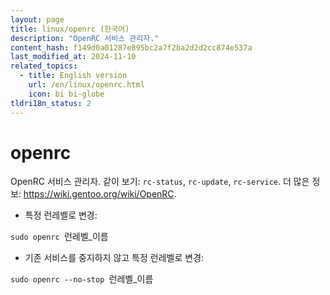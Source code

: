 ```yaml
---
layout: page
title: linux/openrc (한국어)
description: "OpenRC 서비스 관리자."
content_hash: f149d0a01287e895bc2a7f2ba2d2d2cc874e537a
last_modified_at: 2024-11-10
related_topics:
  - title: English version
    url: /en/linux/openrc.html
    icon: bi bi-globe
tldri18n_status: 2
---
```

# openrc

OpenRC 서비스 관리자.
같이 보기: `rc-status`, `rc-update`, `rc-service`.
더 많은 정보: <https://wiki.gentoo.org/wiki/OpenRC>.

- 특정 런레벨로 변경:

`sudo openrc `<span class="tldr-var badge badge-pill bg-dark-lm bg-white-dm text-white-lm text-dark-dm font-weight-bold">런레벨_이름</span>

- 기존 서비스를 중지하지 않고 특정 런레벨로 변경:

`sudo openrc --no-stop `<span class="tldr-var badge badge-pill bg-dark-lm bg-white-dm text-white-lm text-dark-dm font-weight-bold">런레벨_이름</span>
